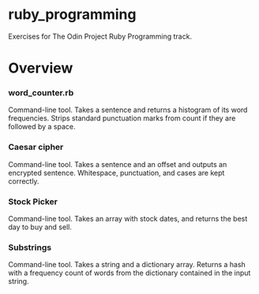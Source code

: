 # ruby_programming
Exercises for The Odin Project Ruby Programming track.

# Overview

### word_counter.rb
Command-line tool.
Takes a sentence and returns a histogram of its word frequencies. 
Strips standard punctuation marks from count if they are followed by a space.

### Caesar cipher
Command-line tool.
Takes a sentence and an offset and outputs an encrypted sentence.
Whitespace, punctuation, and cases are kept correctly.

### Stock Picker
Command-line tool.
Takes an array with stock dates, and returns the best day to buy and sell.

### Substrings
Command-line tool.
Takes a string and a dictionary array.
Returns a hash with a frequency count of words from the dictionary contained in the input string.

